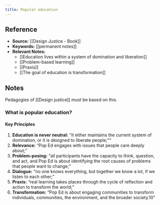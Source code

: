 ```yaml
---
title: Popular education
---
```

## Reference
- **Source:** [[Design Justice - Book]]
- **Keywords:** [[permanent notes]]
- **Relevant Notes:** 
	- [[Education lives within a system of domination and liberation]]
	- [[Problem-based learning]]
	- [[Praxis]]
	- [[The goal of education is transformation]]
## Notes
Pedagogies of [[Design justice]] must be based on this.
### What is popular education?
#### Key Principles
1. **Education is never neutral:** “it either maintains the current system of domination, or it is designed to liberate people;""
2. **Relevance:** “Pop Ed engages with issues that people care deeply about;”
3. **Problem-posing:** “all participants have the capacity to think, question, and act, and Pop Ed is about identifying the root causes of problems that people want to change;”
4. **Dialogue:** “no one knows everything, but together we know a lot, if we listen to each other;”
5. **Praxis:** “real learning takes places through the cycle of reflection and action to transform the world;”
6. **Transformation:** “Pop Ed is about engaging communities to transform individuals, communities, the environment, and the broader society.10”